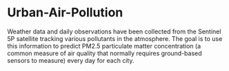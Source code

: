 # Urban-Air-Pollution
Weather data and daily observations have been collected from the Sentinel 5P satellite tracking various pollutants in the atmosphere. The goal is to use this information to predict PM2.5 particulate matter concentration (a common measure of air quality that normally requires ground-based sensors to measure) every day for each city. 
